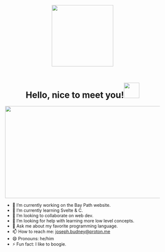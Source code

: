 <div id="header" align="center">
  <img src="https://media.giphy.com/media/v1.Y2lkPTc5MGI3NjExZ2s0ZXVjMGRoZmVuNGhweXN2dDhkM3JlYWo5dnMyc2E5bGQyYnVtdCZlcD12MV9pbnRlcm5hbF9naWZfYnlfaWQmY3Q9cw/Q2T7BXRiDFPJcPoA7Z/giphy.gif" width="200"/>
</div>

<div id="badges">
  
</div>

<p align="center"><img src="https://komarev.com/ghpvc/?username=Joseph-S-Budney&style=flat-square&color=blue" alt=""/></p>

<h1 align="center">Hello, nice to meet you!<img src="https://media.giphy.com/media/m0dmKBkncVETJv2h0S/giphy.gif" width="50" /></h1>

<div align="center">
  <img src="https://media.giphy.com/media/v1.Y2lkPTc5MGI3NjExdWgxYmdkeGoxMnRqOHhhOGcxajV6NWhrM2diZmkzMDlkdW4xNzBqNCZlcD12MV9pbnRlcm5hbF9naWZfYnlfaWQmY3Q9Zw/MaUxCLVAb9WelPRXnF/giphy.gif" width="600" height="300"/>
</div>

- 🔭 I’m currently working on the Bay Path website.
- 🌱 I’m currently learning Svelte & C.
- 👯 I’m looking to collaborate on web dev.
- 🤔 I’m looking for help with learning more low level concepts.
- 💬 Ask me about my favorite programming language.
- 📫 How to reach me: <joseph.budney@proton.me>
- 😄 Pronouns: he/him
- ⚡ Fun fact: I like to boogie.
